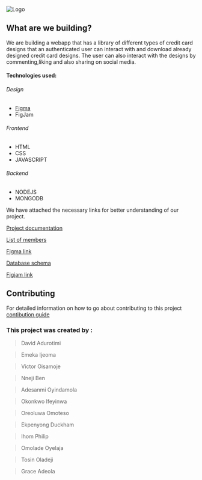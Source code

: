 

![Logo](https://user-images.githubusercontent.com/64624808/183252953-2a88be9a-10a8-4864-876c-8d839fea3480.png)


## What are we building?
We are building a webapp that has a library of different types of credit card designs that an authenticated user can interact with and download already designed credit card designs. The user can also interact with the designs by commenting,liking and also sharing on social media.

#### Technologies used:
###### Design
* [Figma](https://www.figma.com/file/vu6DUnnrYcmQk0pceFn0x4/CC-Gen?node-id=7%3A3)
* FigJam

###### Frontend
* HTML
* CSS
* JAVASCRIPT

###### Backend
* NODEJS
* MONGODB



We have attached the necessary links for better understanding of our project.

[Project documentation](https://docs.google.com/document/d/1nSPZrMSkazsjBJe5UKSdXXIiXWSh-FHYP9ACT4WdLcg/edit?usp=sharing)

[List of members](https://docs.google.com/spreadsheets/d/13-wTsqPr9UyZD96kKnywliCcZduENpLvDsflj7ooleg/edit?usp=sharing)

[Figma link](https://www.figma.com/file/vu6DUnnrYcmQk0pceFn0x4/CC-Gen?node-id=7%3A3)

[Database schema](https://github.com/zuri-training/CC-Generator-Team127/blob/Backend-Dev/README.md)

[Figjam link](https://www.figma.com/file/tXPnmUReyZ8hiuBU2IjBam/USER-RESEARCH-2-TASK-(Copy)?node-id=15%3A202)


## Contributing
 For detailed information on how to go about contributing to this project <br/>
 [contibution guide](https://github.com/zuri-training/CC-Generator-Team127/blob/main/contributing.md)

### This project was created by :

> David Adurotimi

> Emeka Ijeoma 

> Victor Oisamoje

> Nneji Ben

> Adesanmi Oyindamola

> Okonkwo Ifeyinwa

> Oreoluwa Omoteso

> Ekpenyong Duckham

> Ihom Philip

> Omolade Oyelaja

> Tosin Oladeji

> Grace Adeola


